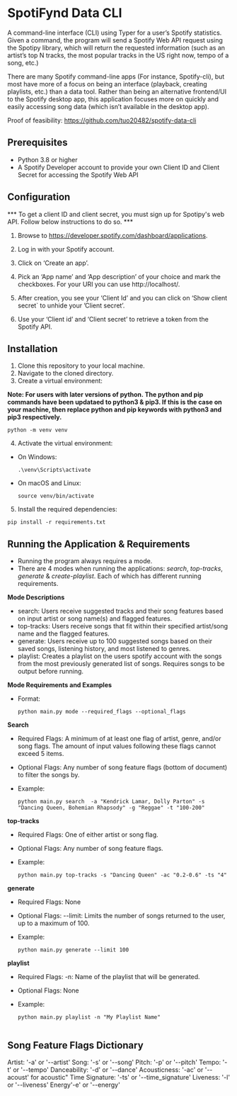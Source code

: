 # SpotiFynd Data CLI
A command-line interface (CLI) using Typer for a user’s Spotify statistics. Given a command, the program will send a Spotify Web API request using the Spotipy library, which will return the requested information (such as an artist’s top N tracks, the most popular tracks in the US right now, tempo of a song, etc.)

There are many Spotify command-line apps (For instance, Spotify-cli), but most have more of a focus on being an interface (playback, creating playlists, etc.) than a data tool. Rather than being an alternative frontend/UI to the Spotify desktop app, this application focuses more on quickly and easily accessing song data (which isn’t available in the desktop app).

Proof of feasibility: https://github.com/tuo20482/spotify-data-cli

## Prerequisites
- Python 3.8 or higher
- A Spotify Developer account to provide your own Client ID and Client Secret for accessing the Spotify Web API

## Configuration

*** To get a client ID and client secret, you must sign up for Spotipy's web API. Follow below instructions to do so. ***
1. Browse to https://developer.spotify.com/dashboard/applications.

2. Log in with your Spotify account.

3. Click on ‘Create an app’.

4. Pick an ‘App name’ and ‘App description’ of your choice and mark the checkboxes. For your URI you can use http://localhost/.

5. After creation, you see your ‘Client Id’ and you can click on ‘Show client secret` to unhide your ’Client secret’.

6. Use your ‘Client id’ and ‘Client secret’ to retrieve a token from the Spotify API.

## Installation
1. Clone this repository to your local machine.
2. Navigate to the cloned directory.
3. Create a virtual environment:

**Note: For users with later versions of python. The python and pip commands have been updataed to python3 & pip3.
If this is the case on your machine, then replace python and pip keywords with python3 and pip3 respectively.**
```
python -m venv venv
```
4. Activate the virtual environment:
- On Windows:
  ```
  .\venv\Scripts\activate
  ```
- On macOS and Linux:
  ```
  source venv/bin/activate
  ```
5. Install the required dependencies:
```
pip install -r requirements.txt
```

## Running the Application & Requirements
- Running the program always requires a mode.
- There are 4 modes when running the applications: _search_, _top-tracks_, _generate_ & _create-playlist_. Each of which has different running requirements.

**Mode Descriptions**
- search: Users receive suggested tracks and their song features based on input artist or song name(s) and flagged features.
- top-tracks: Users receive songs that fit within their specified artist/song name and the flagged features.
- generate: Users receive up to 100 suggested songs based on their saved songs, listening history, and most listened to genres.
- playlist: Creates a playlist on the users spotify account with the songs from the most previously generated list of songs. Requires songs to be output before running.

**Mode Requirements and Examples**

- Format:
  ```
  python main.py mode --required_flags --optional_flags
  ```

**Search**
- Required Flags: A minimum of at least one flag of artist, genre, and/or song flags. The amount of input values following these flags cannot exceed 5 items.
- Optional Flags: Any number of song feature flags (bottom of document) to filter the songs by.

- Example:
  ```
  python main.py search  -a "Kendrick Lamar, Dolly Parton" -s "Dancing Queen, Bohemian Rhapsody" -g "Reggae" -t "100-200"
  ```

**top-tracks**
- Required Flags: One of either artist or song flag.
- Optional Flags: Any number of song feature flags.

- Example:
  ```
  python main.py top-tracks -s "Dancing Queen" -ac "0.2-0.6" -ts "4"
  ```

**generate**
- Required Flags: None
- Optional Flags: --limit: Limits the number of songs returned to the user, up to a maximum of 100.

- Example:
  ```
  python main.py generate --limit 100
  ```
  
**playlist**
- Required Flags: -n: Name of the playlist that will be generated.
- Optional Flags: None

- Example:
  ```
  python main.py playlist -n "My Playlist Name" 


## Song Feature Flags Dictionary

Artist: '-a'  or '--artist'
Song: '-s'  or '--song'
Pitch: '-p'  or '--pitch'
Tempo: '-t'  or '--tempo'
Danceability: '-d'  or '--dance'
Acousticness: '-ac' or '--acoust' for acoustic"
Time Signature: '-ts' or '--time_signature'
Liveness: '-l'  or '--liveness'
Energy'-e'  or '--energy'
